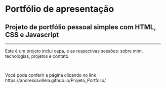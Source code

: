 <h1>Portfólio de apresentação</h1>
<h2>
    </strong>Projeto de portfólio pessoal</strong> simples com HTML, CSS e Javascript
</h2>
<hr>
<p>
    Este é um projeto inclui capa, e as respectivas sessões: sobre mim, tecnologias, projetos e contato.
</p>
<br>
<p>
    Você pode conferir a página clicando no link https://andressavillela.github.io/Projeto_Portfolio/
</p>
<br><br>


